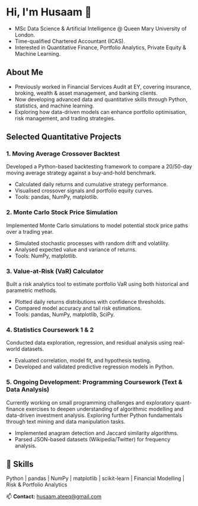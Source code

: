 # Hi, I'm Husaam 👋  
- MSc Data Science & Artificial Intelligence @ Queen Mary University of London.  
- Time-qualified Chartered Accountant (ICAS).  
- Interested in Quantitative Finance, Portfolio Analytics, Private Equity & Machine Learning.  

## About Me
- Previously worked in Financial Services Audit at EY, covering insurance, broking, wealth & asset management, and banking clients.  
- Now developing advanced data and quantitative skills through Python, statistics, and machine learning.  
- Exploring how data-driven models can enhance portfolio optimisation, risk management, and trading strategies.

## Selected Quantitative Projects  

### 1. Moving Average Crossover Backtest  
Developed a Python-based backtesting framework to compare a 20/50-day moving average strategy against a buy-and-hold benchmark.  
- Calculated daily returns and cumulative strategy performance.  
- Visualised crossover signals and portfolio equity curves.  
- Tools: pandas, NumPy, matplotlib.  

### 2. Monte Carlo Stock Price Simulation  
Implemented Monte Carlo simulations to model potential stock price paths over a trading year.  
- Simulated stochastic processes with random drift and volatility.  
- Analysed expected value and variance of returns.  
- Tools: NumPy, matplotlib.  

### 3. Value-at-Risk (VaR) Calculator  
Built a risk analytics tool to estimate portfolio VaR using both historical and parametric methods.  
- Plotted daily returns distributions with confidence thresholds.  
- Compared model accuracy and tail risk estimations.  
- Tools: pandas, NumPy, matplotlib, SciPy.  

### 4. Statistics Coursework 1 & 2  
Conducted data exploration, regression, and residual analysis using real-world datasets.  
- Evaluated correlation, model fit, and hypothesis testing.  
- Developed and validated predictive regression models in Python.  

### 5. Ongoing Development: Programming Coursework (Text & Data Analysis)
Currently working on small programming challenges and exploratory quant-finance exercises to deepen understanding of algorithmic modelling and data-driven investment analysis.
Exploring further Python fundamentals through text mining and data manipulation tasks.  
- Implemented anagram detection and Jaccard similarity algorithms.  
- Parsed JSON-based datasets (Wikipedia/Twitter) for frequency analysis.  


## 🧠 Skills
Python | pandas | NumPy | matplotlib | scikit-learn | Financial Modelling | Risk & Portfolio Analytics  

📫 **Contact:** [husaam.ateeq@gmail.com](mailto:husaam.ateeq@gmail.com)

